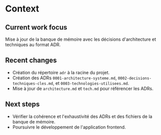 # Context

## Current work focus
Mise à jour de la banque de mémoire avec les décisions d'architecture et techniques au format ADR.

## Recent changes
- Création du répertoire `adr` à la racine du projet.
- Création des ADRs `0001-architecture-systeme.md`, `0002-decisions-techniques-cles.md`, et `0003-technologies-utilisees.md`.
- Mise à jour de `architecture.md` et `tech.md` pour référencer les ADRs.

## Next steps
- Vérifier la cohérence et l'exhaustivité des ADRs et des fichiers de la banque de mémoire.
- Poursuivre le développement de l'application frontend.